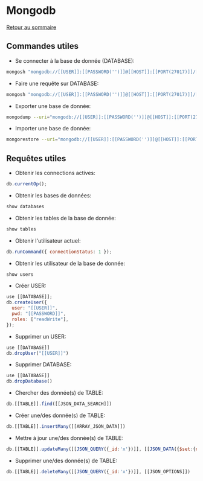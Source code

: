 # Mongodb

[Retour au sommaire](docs/index)

## Commandes utiles

- Se connecter à la base de donnée (DATABASE):

```bash
mongosh "mongodb://[[USER]]:[[PASSWORD('')]]@[[HOST]]:[[PORT(27017)]]/[[DATABASE('')]]"
```

- Faire une requête sur DATABASE:

```bash
mongosh "mongodb://[[USER]]:[[PASSWORD('')]]@[[HOST]]:[[PORT(27017)]]/[[DATABASE('')]]" --eval "[[QUERY_JAVASCRIPT]]"
```

- Exporter une base de donnée:

```bash
mongodump --uri="mongodb://[[USER]]:[[PASSWORD('')]]@[[HOST]]:[[PORT(27017)]]/[[DATABASE('')]]" -o [[EXPORT_NAME]] --gzip
```

- Importer une base de donnée:

```bash
mongorestore --uri="mongodb://[[USER]]:[[PASSWORD('')]]@[[HOST]]:[[PORT(27017)]]/[[DATABASE('')]]" [[EXPORT_NAME]] --gzip
```

## Requêtes utiles

- Obtenir les connections actives:

```javascript
db.currentOp();
```

- Obtenir les bases de données:

```javascript
show databases
```

- Obtenir les tables de la base de donnée:

```javascript
show tables
```

- Obtenir l'utilisateur actuel:

```javascript
db.runCommand({ connectionStatus: 1 });
```

- Obtenir les utilisateur de la base de donnée:

```javascript
show users
```

- Créer USER:

```javascript
use [[DATABASE]];
db.createUser({
  user: "[[USER]]",
  pwd: "[[PASSWORD]]",
  roles: ["readWrite"],
});
```

- Supprimer un USER:

```javascript
use [[DATABASE]]
db.dropUser("[[USER]]")
```

- Supprimer DATABASE:
```javascript
use [[DATABASE]]
db.dropDatabase()
```

- Chercher des donnée(s) de TABLE:
```javascript
db.[[TABLE]].find([[JSON_DATA_SEARCH]])
```

- Créer une/des donnée(s) de TABLE:
```javascript
db.[[TABLE]].insertMany([[ARRAY_JSON_DATA]])
```

- Mettre à jour une/des donnée(s) de TABLE:
```javascript
db.[[TABLE]].updateMany([[JSON_QUERY({_id:'x'})]], [[JSON_DATA({$set:{nom:'nouveau'}})]], [[JSON_OPTIONS]])
```

- Supprimer une/des donnée(s) de TABLE:
```javascript
db.[[TABLE]].deleteMany([[JSON_QUERY({_id:'x'})]], [[JSON_OPTIONS]])
```
